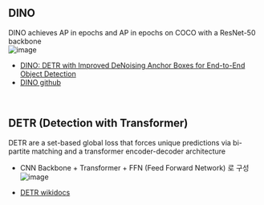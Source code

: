 ## DINO
DINO achieves AP in  epochs and AP in  epochs on COCO with a ResNet-50 backbone  
![image](https://user-images.githubusercontent.com/50016477/166610201-8e0edd16-2dd3-4c3e-b63b-1bba5db78ca9.png)  

- [DINO: DETR with Improved DeNoising Anchor Boxes for End-to-End Object Detection](https://paperswithcode.com/paper/dino-detr-with-improved-denoising-anchor-1#code)  
- [DINO github](https://github.com/IDEACVR/DINO)  
<br>

## DETR (Detection with Transformer)
DETR are a set-based global loss that forces unique predictions via bi-partite matching and a transformer encoder-decoder architecture  
- CNN Backbone + Transformer + FFN (Feed Forward Network) 로 구성  
![image](https://user-images.githubusercontent.com/50016477/166610330-2d890117-f860-4eb8-a920-650345a4752b.png)  

- [DETR wikidocs](https://wikidocs.net/145910)  
<br>
